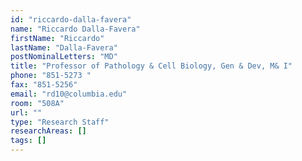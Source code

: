 ```yaml
---
id: "riccardo-dalla-favera"
name: "Riccardo Dalla-Favera"
firstName: "Riccardo"
lastName: "Dalla-Favera"
postNominalLetters: "MD"
title: "Professor of Pathology & Cell Biology, Gen & Dev, M& I"
phone: "851-5273 "
fax: "851-5256"
email: "rd10@columbia.edu"
room: "508A"
url: ""
type: "Research Staff"
researchAreas: []
tags: []
---
```

